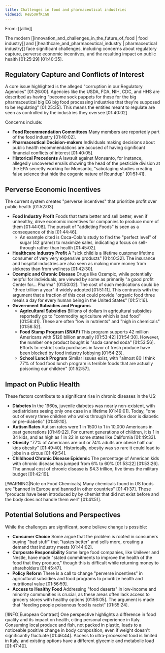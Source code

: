```yaml
---
title: Challenges in food and pharmaceutical industries
videoId: ReB5UHfKCG8
---
```


From: [[allin]] <br/> 

The modern [[innovation_and_challenges_in_the_future_of_food | food industry]] and [[healthcare_and_pharmaceutical_industry | pharmaceutical industry]] face significant challenges, including concerns about regulatory capture, perverse economic incentives, and the resulting impact on public health <a class="yt-timestamp" data-t="01:25:29">[01:25:29]</a> <a class="yt-timestamp" data-t="01:40:35">[01:40:35]</a>.

## Regulatory Capture and Conflicts of Interest
A core issue highlighted is the alleged "corruption in our Regulatory Agencies" <a class="yt-timestamp" data-t="01:26:00">[01:26:00]</a>. Agencies like the USDA, FDA, NIH, CDC, and HHS are described as having "become sock puppets for these for the big pharmaceutical big EG big food processing industries that they're supposed to be regulating" <a class="yt-timestamp" data-t="01:25:35">[01:25:35]</a>. This means the entities meant to regulate are seen as controlled by the industries they oversee <a class="yt-timestamp" data-t="01:40:02">[01:40:02]</a>.

Concerns include:
*   **Food Recommendation Committees** Many members are reportedly part of the food industry <a class="yt-timestamp" data-t="01:40:02">[01:40:02]</a>.
*   **Pharmaceutical Decision-makers** Individuals making decisions about public health recommendations are accused of having significant financial conflicts of interest <a class="yt-timestamp" data-t="01:40:05">[01:40:05]</a>.
*   **Historical Precedents** A lawsuit against Monsanto, for instance, allegedly uncovered emails showing the head of the pesticide division at the EPA secretly working for Monsanto, "sabotaging studies creating false science that hide the cogenic nature of Roundup" <a class="yt-timestamp" data-t="01:51:41">[01:51:41]</a>.

## Perverse Economic Incentives
The current system creates "perverse incentives" that prioritize profit over public health <a class="yt-timestamp" data-t="01:52:03">[01:52:03]</a>.
*   **Food Industry Profit** Foods that taste better and sell better, even if unhealthy, drive economic incentives for companies to produce more of them <a class="yt-timestamp" data-t="01:44:08">[01:44:08]</a>. The pursuit of "addicting Foods" is seen as a consequence of this <a class="yt-timestamp" data-t="01:44:46">[01:44:46]</a>.
    *   An example cited is Coca-Cola's study to find the "perfect level" of sugar (42 grams) to maximize sales, indicating a focus on sell-through rather than health <a class="yt-timestamp" data-t="01:45:02">[01:45:02]</a>.
*   **Healthcare Industry Profit** A "sick child is a lifetime customer lifetime consumer of very very expensive products" <a class="yt-timestamp" data-t="01:40:32">[01:40:32]</a>. The insurance and hospital industries are also seen as making more money from sickness than from wellness <a class="yt-timestamp" data-t="01:42:30">[01:42:30]</a>.
*   **Ozempic and Chronic Disease** Drugs like Ozempic, while potentially helpful for individuals, are viewed by some as primarily "a good profit Center for... Pharma" <a class="yt-timestamp" data-t="01:50:02">[01:50:02]</a>. The cost of such medications could be "three trillion a year" if widely adopted <a class="yt-timestamp" data-t="01:51:11">[01:51:11]</a>. This contrasts with the argument that a fraction of this cost could provide "organic food three meals a day for every human being in the United States" <a class="yt-timestamp" data-t="01:51:16">[01:51:16]</a>.
*   **Government Subsidies and Programs**
    *   **Agricultural Subsidies** Billions of dollars in agricultural subsidies reportedly go to "commodity agriculture which is bad food" <a class="yt-timestamp" data-t="01:56:41">[01:56:41]</a>. These are often "low in nutrients" and "high in chemicals" <a class="yt-timestamp" data-t="01:56:52">[01:56:52]</a>.
    *   **Food Stamp Program (SNAP)** This program supports 42 million Americans with $120 billion annually <a class="yt-timestamp" data-t="01:53:42">[01:53:42]</a> <a class="yt-timestamp" data-t="01:54:30">[01:54:30]</a>. However, the number one product bought is "soda canned soda" <a class="yt-timestamp" data-t="01:53:56">[01:53:56]</a>. Efforts to restrict soda purchases in favor of fresh produce have been blocked by food industry lobbying <a class="yt-timestamp" data-t="01:54:23">[01:54:23]</a>.
    *   **School Lunch Program** Similar issues exist, with "almost 80 I think 77% of food food lunch program is terrible foods that are actually poisoning our children" <a class="yt-timestamp" data-t="01:52:57">[01:52:57]</a>.

## Impact on Public Health
These factors contribute to a significant rise in chronic diseases in the US:
*   **Diabetes** In the 1960s, juvenile diabetes was nearly non-existent, with pediatricians seeing only one case in a lifetime <a class="yt-timestamp" data-t="01:49:01">[01:49:01]</a>. Today, "one out of every three children who walks through his office door is diabetic or pre-diabetic" <a class="yt-timestamp" data-t="01:49:10">[01:49:10]</a>.
*   **Autism Rates** Autism rates were 1 in 1500 to 1 in 10,000 Americans in past generations <a class="yt-timestamp" data-t="01:49:22">[01:49:22]</a>. For current generations of children, it is 1 in 34 kids, and as high as 1 in 22 in some states like California <a class="yt-timestamp" data-t="01:49:33">[01:49:33]</a>.
*   **Obesity** "77% of Americans are out or 74% adults are obese half our kids obesity" <a class="yt-timestamp" data-t="01:49:40">[01:49:40]</a>. Historically, obesity was so rare it could lead to jobs in a circus <a class="yt-timestamp" data-t="01:49:54">[01:49:54]</a>.
*   **Childhood Chronic Disease Epidemic** The percentage of American kids with chronic disease has jumped from 6% to 60% <a class="yt-timestamp" data-t="01:53:22">[01:53:22]</a> <a class="yt-timestamp" data-t="01:53:26">[01:53:26]</a>. The annual cost of chronic disease is $4.3 trillion, five times the military budget <a class="yt-timestamp" data-t="01:42:19">[01:42:19]</a>.

[!WARNING|Note on Food Chemicals]
Many chemicals found in US foods are "banned in Europe and banned in other countries" <a class="yt-timestamp" data-t="01:41:37">[01:41:37]</a>. These "products have been introduced by by chemist that did not exist before and the body does not handle them well" <a class="yt-timestamp" data-t="01:41:51">[01:41:51]</a>.

## Potential Solutions and Perspectives
While the challenges are significant, some believe change is possible:
*   **Consumer Choice** Some argue that the problem is rooted in consumers buying "bad stuff" that "tastes better" and sells more, creating a demand that industry meets <a class="yt-timestamp" data-t="01:44:02">[01:44:02]</a>.
*   **Corporate Responsibility** Some large food companies, like Unilever and Nestle, have made "stated commitments to improve the health of the food that they produce," though this is difficult while returning money to shareholders <a class="yt-timestamp" data-t="01:45:47">[01:45:47]</a>.
*   **Policy Reform** There is a call to change "perverse incentives" in agricultural subsidies and food programs to prioritize health and nutritional value <a class="yt-timestamp" data-t="01:56:59">[01:56:59]</a>.
*   **Access to Healthy Food** Addressing "food deserts" in low-income and minority communities is crucial, as these areas often lack access to grocery stores with healthy options <a class="yt-timestamp" data-t="01:56:05">[01:56:05]</a>. The argument is made that "feeding people poisonous food is racist" <a class="yt-timestamp" data-t="01:55:24">[01:55:24]</a>.

[!INFO|European Contrast]
One perspective highlights a difference in food quality and its impact on health, citing personal experience in Italy. Consuming local produce and fish, not packed in plastic, leads to a noticeable positive change in body composition, even if weight doesn't significantly fluctuate <a class="yt-timestamp" data-t="01:46:44">[01:46:44]</a>. Access to ultra-processed food is limited in Italy, and existing options have a different glycemic and metabolic load <a class="yt-timestamp" data-t="01:47:40">[01:47:40]</a>.